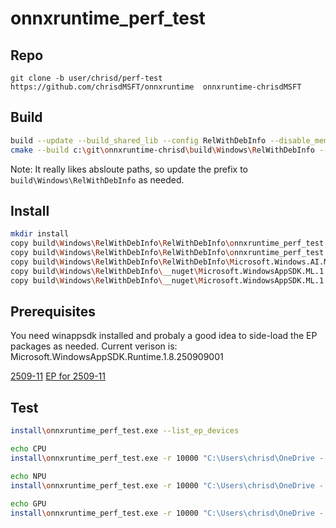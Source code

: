 # onnxruntime_perf_test

## Repo

```Build
git clone -b user/chrisd/perf-test https://github.com/chrisdMSFT/onnxruntime  onnxruntime-chrisdMSFT
```

## Build

```bash
build --update --build_shared_lib --config RelWithDebInfo --disable_memleak_checker
cmake --build c:\git\onnxruntime-chrisd\build\Windows\RelWithDebInfo --config RelWithDebInfo --target onnxruntime_perf_test
```

Note: It really likes absloute paths, so update the prefix to `build\Windows\RelWithDebInfo` as needed.

## Install

```bash
mkdir install
copy build\Windows\RelWithDebInfo\RelWithDebInfo\onnxruntime_perf_test.exe install
copy build\Windows\RelWithDebInfo\RelWithDebInfo\onnxruntime_perf_test.exe.manifest install
copy build\Windows\RelWithDebInfo\RelWithDebInfo\Microsoft.Windows.AI.MachineLearning.dll install
copy build\Windows\RelWithDebInfo\__nuget\Microsoft.WindowsAppSDK.ML.1.8.2088\runtimes-framework\win-x64\native\onnxruntime.dll install
copy build\Windows\RelWithDebInfo\__nuget\Microsoft.WindowsAppSDK.ML.1.8.2088\runtimes-framework\win-x64\native\onnxruntime_providers_shared.dll install
```

## Prerequisites

You need winappsdk installed and probaly a good idea to side-load the EP packages as needed.
Current verison is: Microsoft.WindowsAppSDK.Runtime.1.8.250909001

[2509-11](https://microsoft.sharepoint-df.com/teams/WINPD-AIPlatformTools-AIPlatform-WindowsML/Shared%20Documents/Forms/AllItems.aspx?id=%2Fteams%2FWINPD%2DAIPlatformTools%2DAIPlatform%2DWindowsML%2FShared%20Documents%2FDrops%2F2509%2D11&p=true&ga=1&gaS=17)
[EP for 2509-11](https://microsoft.sharepoint-df.com/teams/WINPD-AIPlatformTools-AIPlatform-WindowsML/Shared%20Documents/Forms/AllItems.aspx?id=%2Fteams%2FWINPD%2DAIPlatformTools%2DAIPlatform%2DWindowsML%2FShared%20Documents%2FDrops%2F2509%2D11%2FEP%20MSIX&viewid=6b9efec1%2D4d2c%2D42e8%2Db2d9%2D6024d3d172e1&p=true&ga=1&gaS=17)

## Test

```bash
install\onnxruntime_perf_test.exe --list_ep_devices

echo CPU
install\onnxruntime_perf_test.exe -r 10000 "C:\Users\chrisd\OneDrive - Microsoft\onnxruntime_perf_test\test_squeezenet\model.onnx" --use_winml_ep --select_ep_devices 4 --plugin_eps OpenVINOExecutionProvider

echo NPU
install\onnxruntime_perf_test.exe -r 10000 "C:\Users\chrisd\OneDrive - Microsoft\onnxruntime_perf_test\test_squeezenet\model.onnx" --use_winml_ep --select_ep_devices 2 --plugin_eps OpenVINOExecutionProvider

echo GPU
install\onnxruntime_perf_test.exe -r 10000 "C:\Users\chrisd\OneDrive - Microsoft\onnxruntime_perf_test\test_squeezenet\model.onnx" --use_winml_ep --select_ep_devices 3 --plugin_eps OpenVINOExecutionProvider
```
